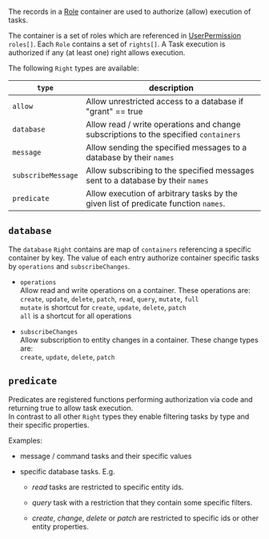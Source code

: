 
The records in a [Role](./) container are used to authorize (allow) execution of tasks.

The container is a set of roles which are referenced in [UserPermission](../UserPermission) `roles[]`.
Each `Role` contains a set of `rights[]`. A Task execution is authorized if any (at least one) right allows execution.

The following `Right` types are available:

| `type`             | description                                                                              |
| ------------------ | ---------------------------------------------------------------------------------------- |
| `allow`            | Allow unrestricted access to a database if "grant" == true                               |
| `database`         | Allow read / write operations and change subscriptions to the specified `containers`     |
| `message`          | Allow sending the specified messages to a database by their `names`                      |
| `subscribeMessage` | Allow subscribing to the specified messages sent to a database by their `names`          |
| `predicate`        | Allow execution of arbitrary tasks by the given list of predicate function `names`.          |


## `database`

The `database` `Right` contains are map of `containers` referencing a specific container by key.
The value of each entry authorize container specific tasks by `operations` and `subscribeChanges`.

- `operations`  
                        Allow read and write operations on a container. These operations are:  
                        `create`, `update`, `delete`, `patch`, `read`, `query`, `mutate`, `full`  
                        `mutate` is shortcut for `create`, `update`, `delete`, `patch`  
                        `all` is a shortcut for all operations

- `subscribeChanges`  
                        Allow subscription to entity changes in a container. These change types are:  
                        `create`, `update`, `delete`, `patch`



## `predicate`

Predicates are registered functions performing authorization via code and returning true to allow task execution.  
In contrast to all other `Right` types they enable filtering tasks by type and their specific properties.

Examples:
- message / command tasks and their specific values

- specific database tasks. E.g.
    - *read* tasks are restricted to specific entity ids.

    - *query* task with a restriction that they contain some specific filters.

    - *create*, *change*, *delete* or *patch* are restricted to specific ids or other entity properties.
